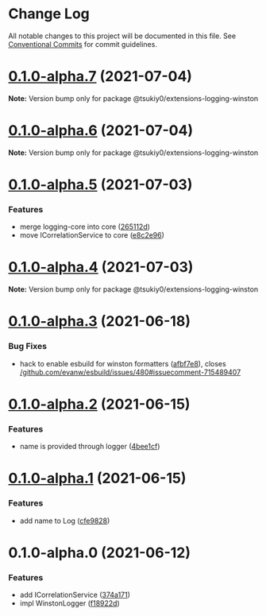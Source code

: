 # Change Log

All notable changes to this project will be documented in this file.
See [Conventional Commits](https://conventionalcommits.org) for commit guidelines.

# [0.1.0-alpha.7](https://github.com/tsukiy0-org/extensions-js/compare/v0.1.0-alpha.6...v0.1.0-alpha.7) (2021-07-04)

**Note:** Version bump only for package @tsukiy0/extensions-logging-winston





# [0.1.0-alpha.6](https://github.com/tsukiy0-org/extensions-js/compare/v0.1.0-alpha.5...v0.1.0-alpha.6) (2021-07-04)

**Note:** Version bump only for package @tsukiy0/extensions-logging-winston





# [0.1.0-alpha.5](https://github.com/tsukiy0-org/extensions-js/compare/v0.1.0-alpha.4...v0.1.0-alpha.5) (2021-07-03)


### Features

* merge logging-core into core ([265112d](https://github.com/tsukiy0-org/extensions-js/commit/265112d6badd68bc4cdc7727596c0669c4a1d609))
* move ICorrelationService to core ([e8c2e96](https://github.com/tsukiy0-org/extensions-js/commit/e8c2e96ef36d2474be547d0d1d5318746058e438))





# [0.1.0-alpha.4](https://github.com/tsukiy0-org/extensions-js/compare/v0.1.0-alpha.3...v0.1.0-alpha.4) (2021-07-03)

**Note:** Version bump only for package @tsukiy0/extensions-logging-winston





# [0.1.0-alpha.3](https://github.com/tsukiy0-org/extensions-js/compare/v0.1.0-alpha.2...v0.1.0-alpha.3) (2021-06-18)


### Bug Fixes

* hack to enable esbuild for winston formatters ([afbf7e8](https://github.com/tsukiy0-org/extensions-js/commit/afbf7e8c8cd823cbc67ebb3064f57b1933571d3e)), closes [/github.com/evanw/esbuild/issues/480#issuecomment-715489407](https://github.com//github.com/evanw/esbuild/issues/480/issues/issuecomment-715489407)





# [0.1.0-alpha.2](https://github.com/tsukiy0-org/extensions-js/compare/v0.1.0-alpha.1...v0.1.0-alpha.2) (2021-06-15)


### Features

* name is provided through logger ([4bee1cf](https://github.com/tsukiy0-org/extensions-js/commit/4bee1cfef484b20f017904487da8340954cbc539))





# [0.1.0-alpha.1](https://github.com/tsukiy0-org/extensions-js/compare/v0.1.0-alpha.0...v0.1.0-alpha.1) (2021-06-15)


### Features

* add name to Log ([cfe9828](https://github.com/tsukiy0-org/extensions-js/commit/cfe9828794edb4eb2ecbc8afb33f94d4bb9790c0))





# 0.1.0-alpha.0 (2021-06-12)


### Features

* add ICorrelationService ([374a171](https://github.com/tsukiy0-org/extensions-js/commit/374a171a5eebd5d30154ac1757546c094df8905f))
* impl WinstonLogger ([f18922d](https://github.com/tsukiy0-org/extensions-js/commit/f18922dcadea6931d7e1758df61609ed77e52ab2))
